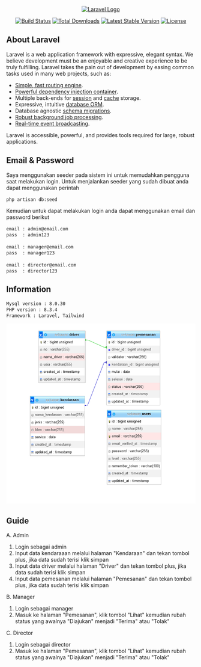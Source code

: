 <p align="center"><a href="https://laravel.com" target="_blank"><img src="https://raw.githubusercontent.com/laravel/art/master/logo-lockup/5%20SVG/2%20CMYK/1%20Full%20Color/laravel-logolockup-cmyk-red.svg" width="400" alt="Laravel Logo"></a></p>

<p align="center">
<a href="https://github.com/laravel/framework/actions"><img src="https://github.com/laravel/framework/workflows/tests/badge.svg" alt="Build Status"></a>
<a href="https://packagist.org/packages/laravel/framework"><img src="https://img.shields.io/packagist/dt/laravel/framework" alt="Total Downloads"></a>
<a href="https://packagist.org/packages/laravel/framework"><img src="https://img.shields.io/packagist/v/laravel/framework" alt="Latest Stable Version"></a>
<a href="https://packagist.org/packages/laravel/framework"><img src="https://img.shields.io/packagist/l/laravel/framework" alt="License"></a>
</p>

## About Laravel

Laravel is a web application framework with expressive, elegant syntax. We believe development must be an enjoyable and creative experience to be truly fulfilling. Laravel takes the pain out of development by easing common tasks used in many web projects, such as:

- [Simple, fast routing engine](https://laravel.com/docs/routing).
- [Powerful dependency injection container](https://laravel.com/docs/container).
- Multiple back-ends for [session](https://laravel.com/docs/session) and [cache](https://laravel.com/docs/cache) storage.
- Expressive, intuitive [database ORM](https://laravel.com/docs/eloquent).
- Database agnostic [schema migrations](https://laravel.com/docs/migrations).
- [Robust background job processing](https://laravel.com/docs/queues).
- [Real-time event broadcasting](https://laravel.com/docs/broadcasting).

Laravel is accessible, powerful, and provides tools required for large, robust applications.

## Email & Password 

Saya menggunakan seeder pada sistem ini untuk memudahkan pengguna saat melakukan login. Untuk menjalankan seeder yang sudah dibuat anda dapat menggunakan perintah

```
php artisan db:seed
```

Kemudian untuk dapat melakukan login anda dapat menggunakan email dan password berikut
```
email : admin@email.com
pass  : admin123

email : manager@email.com
pass  : manager123

email : director@email.com
pass  : director123

```

## Information
```
Mysql version : 8.0.30
PHP version : 8.3.4
Framework : Laravel, Tailwind
```

<img src="erd.png" alt="Build Status">

## Guide
A. Admin
1. Login sebagai admin
2. Input data kendaraaan melalui halaman "Kendaraan" dan tekan tombol plus, jika data sudah terisi klik simpan
3. Input data driver melalui halaman "Driver" dan tekan tombol plus, jika data sudah terisi klik simpan
4. Input data pemesanan melalui halaman "Pemesanan" dan tekan tombol plus, jika data sudah terisi klik simpan

B. Manager
1. Login sebagai manager
2. Masuk ke halaman "Pemesanan", klik tombol "Lihat" kemudian rubah status yang awalnya "Diajukan" menjadi "Terima" atau "Tolak"

C. Director
1. Login sebagai director
2. Masuk ke halaman "Pemesanan", klik tombol "Lihat" kemudian rubah status yang awalnya "Diajukan" menjadi "Terima" atau "Tolak"